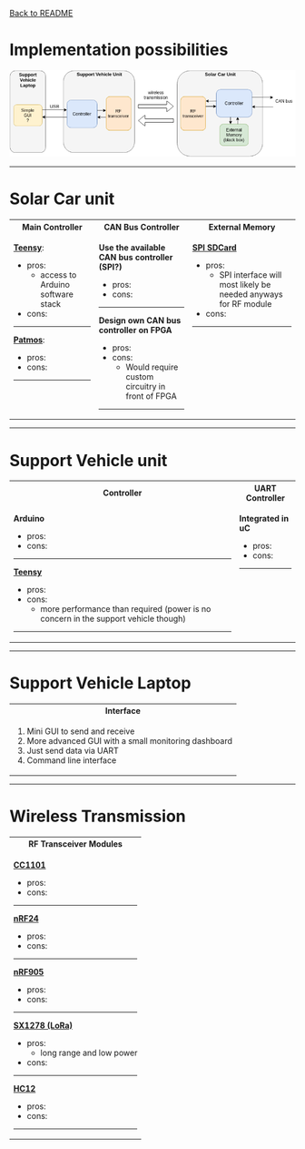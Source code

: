 [Back to README](../README.md)

# Implementation possibilities

![System Schematic](images/schematic.png)

---

# Solar Car unit
<table>
<tr><th>Main Controller </th><th> CAN Bus Controller</th><th>External Memory</th></tr>
<tr><td style='vertical-align:top'>

[**Teensy**](components.md#teensy):
- pros:
    - access to Arduino software stack
- cons:
---
[**Patmos**](components.md#patmos):
- pros:
- cons:
---

</td><td style='vertical-align:top'>

**Use the available CAN bus controller (SPI?)**
- pros:
- cons:

---

**Design own CAN bus controller on FPGA**
- pros:
- cons:
    - Would require custom circuitry in front of FPGA
---

</td><td style='vertical-align:top'>

[**SPI SDCard**](components.md#externalmemory)
- pros:
    - SPI interface will most likely be needed anyways for RF module
- cons:
---

</td></tr> </table>

---

# Support Vehicle unit
<table>
<tr><th>Controller </th><th> UART Controller </th></tr>
<tr><td style='vertical-align:top'>

**Arduino**
- pros:
- cons:

---

[**Teensy**](components.md#teensy)
- pros:
- cons:
    - more performance than required (power is no concern in the support vehicle though)
---

</td><td style='vertical-align:top'>

**Integrated in uC**
- pros:
- cons:

---

</td></tr> </table>

---

# Support Vehicle Laptop

<table>
<tr><th>Interface </th></tr>
<tr><td>

1. Mini GUI to send and receive
2. More advanced GUI with a small monitoring dashboard
2. Just send data via UART
3. Command line interface

</td></tr> </table>

---

# Wireless Transmission
<table>
<tr><th>RF Transceiver Modules </th></tr>
<tr><td>

[**CC1101**](components.md#CC1101)
- pros:
- cons:
---
[**nRF24**](components.md#nrf24)
- pros:
- cons:
---
[**nRF905**](components.md#nrf905)
- pros:
- cons:
---
[**SX1278 (LoRa)**](components.md#sx1278)
- pros:
    - long range and low power
- cons:
---
[**HC12**](components.md#hc12)
- pros:
- cons:
---

</td></tr> </table>